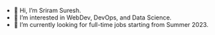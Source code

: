 - 👋 Hi, I’m Sriram Suresh.
- 👀 I’m interested in WebDev, DevOps, and Data Science.
- 🌱 I’m currently looking for full-time jobs starting from Summer 2023.

<!---
srirams1003/srirams1003 is a ✨ special ✨ repository because its `README.md` (this file) appears on your GitHub profile.
You can click the Preview link to take a look at your changes.
--->
